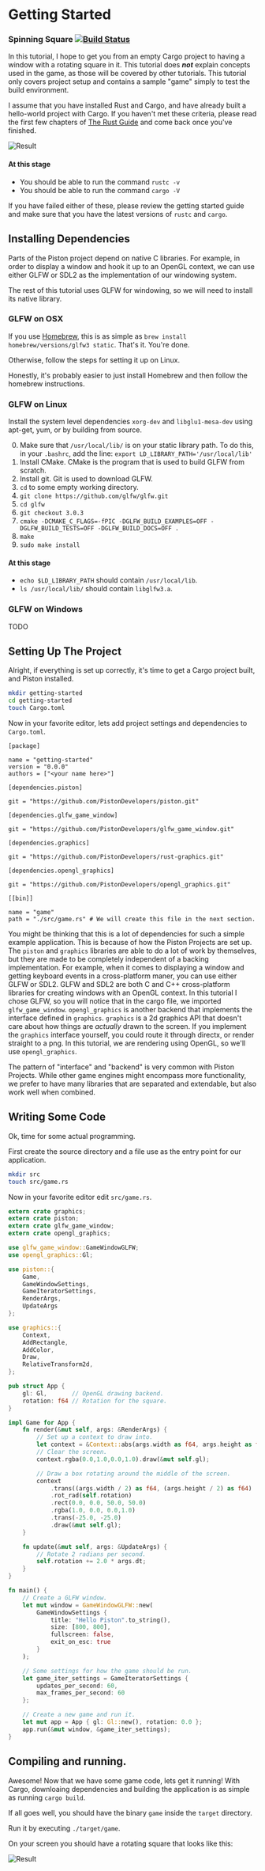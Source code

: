 # Getting Started
### Spinning Square [![Build Status](https://travis-ci.org/TyOverby/Piston-Tutorial.svg?branch=master)](https://travis-ci.org/TyOverby/Piston-Tutorial)

In this tutorial, I hope to get you from an empty Cargo project to having a
window with a rotating square in it.
This tutorial does ___not___ explain concepts used in the game, as those
will be covered by other tutorials.
This tutorial only covers project setup and contains a sample "game" simply
to test the build environment.


I assume that you have installed Rust and Cargo, and have already built a
hello-world project with Cargo.
If you haven't met these criteria, please read the first few chapters of
[The Rust Guide](http://doc.rust-lang.org/guide.html) and come back once
you've finished.

![Result](./out.gif)

#### At this stage

* You should be able to run the command `rustc -v`
* You should be able to run the command `cargo -V`

If you have failed either of these, please review the getting started
guide and make sure that you have the latest versions of `rustc` and `cargo`.

## Installing Dependencies

Parts of the Piston project depend on native C libraries.  For example, in
order to display a window and hook it up to an OpenGL context, we can use
either GLFW or SDL2 as the implementation of our windowing system.

The rest of this tutorial uses GLFW for windowing, so we will need to
install its native library.

### GLFW on OSX

If you use [Homebrew](http://brew.sh), this is as simple as
`brew install homebrew/versions/glfw3 static`.  That's it.  You're done.

Otherwise, follow the steps for setting it up on Linux.

Honestly, it's probably easier to just install Homebrew and then follow the
homebrew instructions.

### GLFW on Linux

Install the system level dependencies `xorg-dev` and `libglu1-mesa-dev`
using apt-get, yum, or by building from source.

0. Make sure that `/usr/local/lib/` is on your static library path.
   To do this, in your `.bashrc`, add the line:
   `export LD_LIBRARY_PATH='/usr/local/lib'`
1. Install CMake.  CMake is the program that is used to build GLFW
   from scratch.
2. Install git.  Git is used to download GLFW.
3. `cd` to some empty working directory.
4. `git clone https://github.com/glfw/glfw.git`
5. `cd glfw`
6. `git checkout 3.0.3`
7. `cmake -DCMAKE_C_FLAGS=-fPIC -DGLFW_BUILD_EXAMPLES=OFF -DGLFW_BUILD_TESTS=OFF -DGLFW_BUILD_DOCS=OFF .`
8. `make`
9. `sudo make install`

#### At this stage

* `echo $LD_LIBRARY_PATH` should contain `/usr/local/lib`.
* `ls /usr/local/lib/` should contain `libglfw3.a`.


### GLFW on Windows
TODO



## Setting Up The Project

Alright, if everything is set up correctly, it's time to get a Cargo project
built, and Piston installed.

```bash
mkdir getting-started
cd getting-started
touch Cargo.toml
```

Now in your favorite editor, lets add project settings and dependencies to
`Cargo.toml`.


```
[package]

name = "getting-started"
version = "0.0.0"
authors = ["<your name here>"]

[dependencies.piston]

git = "https://github.com/PistonDevelopers/piston.git"

[dependencies.glfw_game_window]

git = "https://github.com/PistonDevelopers/glfw_game_window.git"

[dependencies.graphics]

git = "https://github.com/PistonDevelopers/rust-graphics.git"

[dependencies.opengl_graphics]

git = "https://github.com/PistonDevelopers/opengl_graphics.git"

[[bin]]

name = "game"
path = "./src/game.rs" # We will create this file in the next section.
```

You might be thinking that this is a lot of dependencies for such a simple
example application.
This is because of how the Piston Projects are set up.
The `piston` and `graphics` libraries are able to do a lot of work by
themselves, but they are made to be completely independent of a
backing implementation.
For example, when it comes to displaying a window and getting keyboard events
in a cross-platform maner, you can use either GLFW or SDL2.
GLFW and SDL2 are both C and C++ cross-platform libraries for creating windows
with an OpenGL context.
In this tutorial I chose GLFW, so you will notice that in the cargo file, we
imported `glfw_game_window`.
`opengl_graphics` is another backend that implements the interface defined in
`graphics`.
`graphics` is a 2d graphics API that doesn't care about how things are
*actually* drawn to the screen.
If you implement the `graphics` interface yourself, you could route it
through directx, or render straight to a png.
In this tutorial, we are rendering using OpenGL, so we'll use `opengl_graphics`.

The pattern of "interface" and "backend" is very common with Piston Projects.
While other game engines might encompass more functionality, we prefer to have
many libraries that are separated and extendable, but also work well when
combined.


## Writing Some Code

Ok, time for some actual programming.

First create the source directory and a file use as the entry point for
our application.

```bash
mkdir src
touch src/game.rs
```

Now in your favorite editor edit `src/game.rs`.

```rust
extern crate graphics;
extern crate piston;
extern crate glfw_game_window;
extern crate opengl_graphics;

use glfw_game_window::GameWindowGLFW;
use opengl_graphics::Gl;

use piston::{
    Game,
    GameWindowSettings,
    GameIteratorSettings,
    RenderArgs,
    UpdateArgs
};

use graphics::{
    Context,
    AddRectangle,
    AddColor,
    Draw,
    RelativeTransform2d,
};

pub struct App {
    gl: Gl,       // OpenGL drawing backend.
    rotation: f64 // Rotation for the square.
}

impl Game for App {
    fn render(&mut self, args: &RenderArgs) {
        // Set up a context to draw into.
        let context = &Context::abs(args.width as f64, args.height as f64);
        // Clear the screen.
        context.rgba(0.0,1.0,0.0,1.0).draw(&mut self.gl);

        // Draw a box rotating around the middle of the screen.
        context
            .trans((args.width / 2) as f64, (args.height / 2) as f64)
            .rot_rad(self.rotation)
            .rect(0.0, 0.0, 50.0, 50.0)
            .rgba(1.0, 0.0, 0.0,1.0)
            .trans(-25.0, -25.0)
            .draw(&mut self.gl);
    }

    fn update(&mut self, args: &UpdateArgs) {
        // Rotate 2 radians per second.
        self.rotation += 2.0 * args.dt;
    }
}

fn main() {
    // Create a GLFW window.
    let mut window = GameWindowGLFW::new(
        GameWindowSettings {
            title: "Hello Piston".to_string(),
            size: [800, 800],
            fullscreen: false,
            exit_on_esc: true
        }
    );

    // Some settings for how the game should be run.
    let game_iter_settings = GameIteratorSettings {
        updates_per_second: 60,
        max_frames_per_second: 60
    };

    // Create a new game and run it.
    let mut app = App { gl: Gl::new(), rotation: 0.0 };
    app.run(&mut window, &game_iter_settings);
}
```

## Compiling and running.

Awesome!  Now that we have some game code, lets get it running!
With Cargo, downloaing dependencies and building the application is as
simple as running `cargo build`.

If all goes well, you should have the binary `game` inside the `target`
directory.

Run it by executing `./target/game`.

On your screen you should have a rotating square that looks like this:

![Result](./out.gif)
